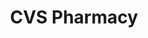 ---
title: "CVS Pharmacy"
url: /indianapolis/cvs-pharmacy-west-washington-street/
shop: Drogerie
---